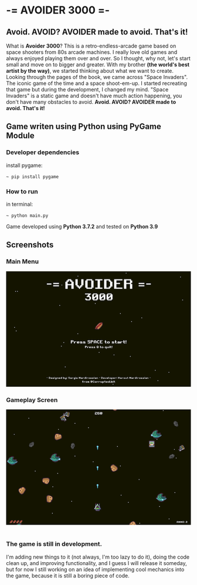 # -= AVOIDER 3000 =-

## Avoid. AVOID? AVOIDER made to avoid. That's it!

What is **Avoider 3000**? This is a retro-endless-arcade game based on space shooters from 80s arcade machines.
I really love old games and always enjoyed playing them over and over. So I thought, why not, let's start small and move on to bigger and greater. With my brother **(the world's best artist by the way)**, we started thinking about what we want to create. 
Looking through the pages of the book, we came across "Space Invaders". The iconic game of the time and a space shoot-em-up. I started recreating that game but during the development, I changed my mind.
"Space Invaders" is a static game and doesn't have much action happening, you don't have many obstacles to avoid. **Avoid. AVOID? AVOIDER made to avoid. That's it!**

## Game writen using Python using **PyGame** Module

### Developer dependencies

install pygame:
```
~ pip install pygame
```

### How to run
in terminal:
```
~ python main.py
```

Game developed using **Python 3.7.2** and tested on **Python 3.9**

## Screenshots

### Main Menu
![avoider-3000-main-menu](./game-screen-1.png)

### Gameplay Screen
![avoider-3000-main-menu](./game-screen-2.png)
#
### The game is still in development. 
I'm adding new things to it (not always, I'm too lazy to do it), doing the code clean up, and improving functionality, and I guess I will release it someday, but for now I still working on an idea of implementing cool mechanics into the game, because it is still a boring piece of code.
